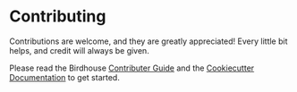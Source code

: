 # Contributing

Contributions are welcome, and they are greatly appreciated! Every little bit helps, and credit will always be given.

Please read the Birdhouse [Contributer Guide](http://birdhouse.readthedocs.io/en/latest/contributing.html)
and the [Cookiecutter Documentation](http://swallow.readthedocs.io/en/latest/) to get started.
